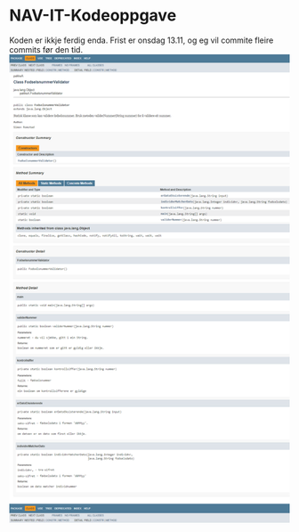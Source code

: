 # NAV-IT-Kodeoppgave
Koden er ikkje ferdig enda. Frist er onsdag 13.11, og eg vil commite fleire commits før den tid.
![JavaDoc as PNG](https://raw.githubusercontent.com/SimenRom/NAV-IT-Kodeoppgave/branch/JavaDocAsPNG.png)
